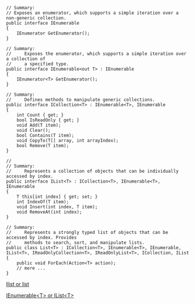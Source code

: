 	// Summary:
	// Exposes an enumerator, which supports a simple iteration over a non-generic collection.
    public interface IEnumerable
	{
		IEnumerator GetEnumerator();
	}

	// Summary:
	//     Exposes the enumerator, which supports a simple iteration over a collection of
	//     a specified type.
	public interface IEnumerable<out T> : IEnumerable
	{
		IEnumerator<T> GetEnumerator();
	}

	// Summary:
	//     Defines methods to manipulate generic collections.
	public interface ICollection<T> : IEnumerable<T>, IEnumerable
	{
		int Count { get; }
		bool IsReadOnly { get; }
		void Add(T item);
		void Clear();
		bool Contains(T item);
		void CopyTo(T[] array, int arrayIndex);
		bool Remove(T item);
	}    

	//
	// Summary:
	//     Represents a collection of objects that can be individually accessed by index.
	public interface IList<T> : ICollection<T>, IEnumerable<T>, IEnumerable
	{
		T this[int index] { get; set; }
		int IndexOf(T item);
		void Insert(int index, T item);
		void RemoveAt(int index);
	}    

	// Summary:
	//     Represents a strongly typed list of objects that can be accessed by index. Provides
	//     methods to search, sort, and manipulate lists.
    public class List<T> : ICollection<T>, IEnumerable<T>, IEnumerable, IList<T>, IReadOnlyCollection<T>, IReadOnlyList<T>, ICollection, IList {        
		public void ForEach(Action<T> action);
		// more ...
    }

[Ilist or list](https://stackoverflow.com/questions/8717582/why-use-ilist-or-list)

<a href="https://stackoverflow.com/questions/1072614/should-i-always-return-ienumerablet-instead-of-ilistt">IEnumerable&lt;T&gt; or IList&lt;T&gt;</a>

